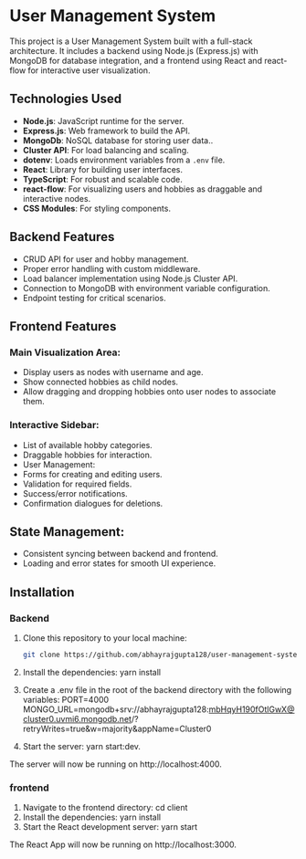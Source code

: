 # User Management System

This project is a User Management System built with a full-stack architecture. It includes a backend using Node.js (Express.js) with MongoDB for database integration, and a frontend using React and react-flow for interactive user visualization.

## Technologies Used

- **Node.js**: JavaScript runtime for the server.
- **Express.js**: Web framework to build the API.
- **MongoDb**: NoSQL database for storing user data..
- **Cluster API**: For load balancing and scaling.
- **dotenv**: Loads environment variables from a `.env` file.
- **React**: Library for building user interfaces.
- **TypeScript**: For robust and scalable code.
- **react-flow**: For visualizing users and hobbies as draggable and interactive nodes.
- **CSS Modules**: For styling components.


## Backend Features

- CRUD API for user and hobby management.
- Proper error handling with custom middleware.
- Load balancer implementation using Node.js Cluster API.
- Connection to MongoDB with environment variable configuration.
- Endpoint testing for critical scenarios.

## Frontend Features

### Main Visualization Area:

- Display users as nodes with username and age.
- Show connected hobbies as child nodes.
- Allow dragging and dropping hobbies onto user nodes to associate them.

### Interactive Sidebar:

- List of available hobby categories.
- Draggable hobbies for interaction.
- User Management:
- Forms for creating and editing users.
- Validation for required fields.
- Success/error notifications.
- Confirmation dialogues for deletions.

## State Management:

- Consistent syncing between backend and frontend.
- Loading and error states for smooth UI experience.

## Installation

### Backend

1. Clone this repository to your local machine:

   ```bash
   git clone https://github.com/abhayrajgupta128/user-management-system.git
2. Install the dependencies: yarn install
3. Create a .env file in the root of the backend directory with the following variables:
   PORT=4000
   MONGO_URL=mongodb+srv://abhayrajgupta128:mbHqyH190fOtlGwX@cluster0.uvmi6.mongodb.net/?retryWrites=true&w=majority&appName=Cluster0
4. Start the server: yarn start:dev.

The server will now be running on http://localhost:4000.

### frontend

1. Navigate to the frontend directory: cd client
2. Install the dependencies: yarn install
3. Start the React development server: yarn start

The React App will now be running on  http://localhost:3000.
